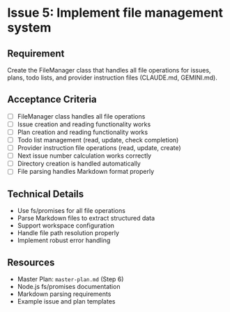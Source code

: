 # Issue 5: Implement file management system

## Requirement
Create the FileManager class that handles all file operations for issues, plans, todo lists, and provider instruction files (CLAUDE.md, GEMINI.md).

## Acceptance Criteria
- [ ] FileManager class handles all file operations
- [ ] Issue creation and reading functionality works
- [ ] Plan creation and reading functionality works
- [ ] Todo list management (read, update, check completion)
- [ ] Provider instruction file operations (read, update, create)
- [ ] Next issue number calculation works correctly
- [ ] Directory creation is handled automatically
- [ ] File parsing handles Markdown format properly

## Technical Details
- Use fs/promises for all file operations
- Parse Markdown files to extract structured data
- Support workspace configuration
- Handle file path resolution properly
- Implement robust error handling

## Resources
- Master Plan: `master-plan.md` (Step 6)
- Node.js fs/promises documentation
- Markdown parsing requirements
- Example issue and plan templates